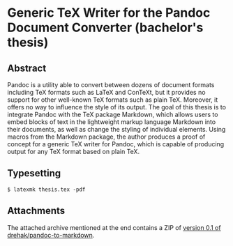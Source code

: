 # Generic TeX Writer for the Pandoc Document Converter (bachelor's thesis)

## Abstract

Pandoc is a utility able to convert between dozens of document formats
including TeX formats such as LaTeX and ConTeXt, but it provides
no support for other well-known TeX formats such as plain TeX.
Moreover, it offers no way to influence the style of its output. The goal
of this thesis is to integrate Pandoc with the TeX package Markdown,
which allows users to embed blocks of text in the lightweight markup
language Markdown into their documents, as well as change the styling of
individual elements. Using macros from the Markdown package, the author
produces a proof of concept for a generic TeX writer for Pandoc, which
is capable of producing output for any TeX format based on plain
TeX.

## Typesetting

`$ latexmk thesis.tex -pdf`

## Attachments

The attached archive mentioned at the end contains a ZIP of [version 0.1 of drehak/pandoc-to-markdown](https://github.com/drehak/pandoc-to-markdown/releases/tag/0.1).
